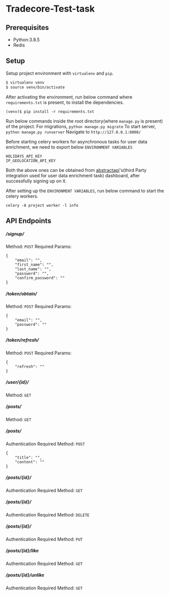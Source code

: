 ﻿# Tradecore-Test-task
## Prerequisites

 - Python:3.8.5
 - Redis

## Setup

Setup project environment with `virtualenv` and `pip`.

```bash
$ virtualenv venv
$ source venv/bin/activate
```

After activating the environment, run below command where    `requirements.txt` is present, to install the dependencies.

``` (venv)$ pip install -r requirements.txt ```

Run below commands inside the root directory(where `manage.py` is present) of the project.
For migrations, `python manage.py migrate`
To start server, `python manage.py runserver`
Navigate to `http://127.0.0.1:8000/`

Before starting celery workers for asynchronous tasks for user data enrichment, we need to export below `ENVIRONMENT VARIABLES`

    HOLIDAYS_API_KEY
    IP_GEOLOCATION_API_KEY
Both the above ones can be obtained from [abstractapi](https://www.abstractapi.com/)'s(third Party integration used for user data enrichment task) dashboard, after successfully signing up on it.

After setting up the `ENVIRONMENT VARIABLES`, run below command to start the celery workers.

    celery -A project worker -l info

##  API Endpoints

#####  /signup/
Method: `POST`
Required Params:
```
{
    "email": "",
    "first_name": "",
    "last_name": "",
    "password": "",
    "confirm_password": ""
}
```

#####    /token/obtain/
Method: `POST`
Required Params:
```
{
    "email": "",
    "password": ""
}
```

#####    /token/refresh/
Method: `POST`
Required Params:
```
{
    "refresh": ""
}
```

#####    /user/{id}/
Method: `GET`

#####    /posts/
Method: `GET`

#####    /posts/
Authentication Required
Method: `POST`
```
{
    "title": "",
    "content": ""
}
```

#####    /posts/{id}/
Authentication Required
Method: `GET`

#####    /posts/{id}/
Authentication Required
Method: `DELETE`

#####    /posts/{id}/
Authentication Required
Method: `PUT`

#####    /posts/{id}/like
Authentication Required
Method: `GET`

#####    /posts/{id}/unlike
Authentication Required
Method: `GET`
